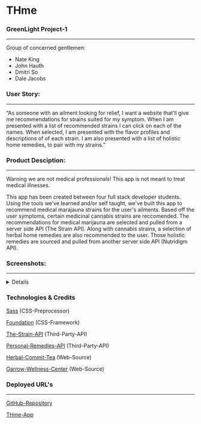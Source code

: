 # THme

### GreenLight Project-1
<hr />
<p>Group of concerned gentlemen:</p>
<ul>
<li>Nate King</li>
<li>John Hauth</li>
<li>Dmitri So</li>
<li>Dale Jacobs</li>
</ul>



### User Story:
<hr />
<p>“As someone with an ailment looking for relief, I want a website  that’ll give me recommendations for strains suited for my symptom. When I am presented with a list of recommended strains I can click on each of the names. When selected, I am presented with the flavor profiles and descriptions of of each strain. I am also presented with a list of holistic home remedies, to pair with my strains.”</p>


### Product Desciption:
<hr />
<p>Warning we are not medical professionals! This app is not meant to treat medical illnesses.</p>

<p>This app has been created between four full stack developer students. Using the tools we've learned and/or self taught, we've built this app to recommend medical marajauna strains for the user's ailments. Based off the user symptoms, certain medicinal cannabis strains are reccomended. The recommendations for medical marijauna are selected and pulled from a server side API (The Strain API).
Along with cannabis strains, a selection of herbal home remedies are also recommended to the user. Those holistic remedies are sourced and pulled from another server side API (Nutridigm API).</p>


### Screenshots:
<hr />
<details

<summary></summary>

</details>

### Technologies & Credits

[Sass](https://sass-lang.com/guide) (CSS-Preprocessor)


[Foundation](https://get.foundation/index.html) (CSS-Framework)

[The-Strain-API](http://strains.evanbusse.com/index.html) (Third-Party-API)

[Personal-Remedies-API](https://nutridigm-api-dev.azurewebsites.net/swagger/ui/index) (Third-Party-API)

[Herbal-Commit-Tea](https://herbalcommittea.com/blog/5%20Herbs%20for%20Menstrual%20Cramps%20&%20Period%20Symptoms) (Web-Source)

[Garrow-Wellness-Center](https://garrowwellnesscenter.com/top-5-best-natural-muscle-relaxers/) (Web-Source)




### Deployed URL's
<hr />

[GitHub-Repository](https://github.com/dmitriso/THme)

[THme-App](https://dmitriso.github.io/THme/)



